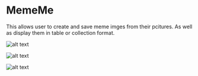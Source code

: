 # MemeMe
This allows user to create and save meme imges from their pcitures. As well as display them in table or collection format.

 ![alt text](https://github.com/faiwudevse/Udacity_IOS_ND_P2/blob/master/screen1.png)
 
 
 ![alt text](https://github.com/faiwudevse/Udacity_IOS_ND_P2/blob/master/screen2.png)
 
  ![alt text](https://github.com/faiwudevse/Udacity_IOS_ND_P2/blob/master/screen3.png)

